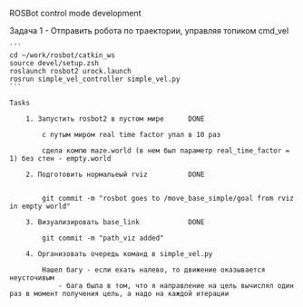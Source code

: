 ROSBot control mode development 

Задача 1  - Отправить робота по траектории, управляя топиком cmd_vel

    ```
    cd ~/work/rosbot/catkin_ws
    source devel/setup.zsh
    roslaunch rosbot2 urock.launch
    rosrun simple_vel_controller simple_vel.py
    ```

    Tasks
    
        1. Запустить rosbot2 в пустом мире      DONE
        
            с путым миром real time factor упал в 10 раз

            сдела компю maze.world (в нем был параметр real_time_factor = 1) без стен - empty.world
        
        2. Подготовить нормальеый rviz          DONE 
        

            git commit -m "rosbot goes to /move_base_simple/goal from rviz in empty world"
        
        3. Визуализировать base_link            DONE

            git commit -m "path_viz added"

        4. Организовать очередь команд в simple_vel.py  

            Нашел багу - если ехать налево, то движение оказывается неусточивым
                - бага была в том, что я направление на цель вычислял один раз в момент получения цель, а надо на каждой итерации 

